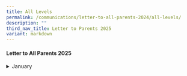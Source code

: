 ```yaml
---
title: All Levels
permalink: /communications/letter-to-all-parents-2024/all-levels/
description: ""
third_nav_title: Letter to Parents 2025
variant: markdown
---
```

#### Letter to All Parents 2025
<details>
  <summary>January</summary>
<ul>
	<li>
		<a href="/files/2025%20Letter%20to%20Parents/Letter%20to%20all%20Parents/2025_Welcome_Letter_to_Parents.pdf">2025 Welcome Letter to Parents/Guardians </a><font size="2"> (2 January 2025)</font>
	</li>
	</ul>
</details>
